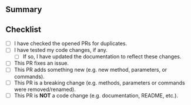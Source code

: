 ## Summary

<!-- A short description of what this PR entails. Please mention whether this PR pertains to the bot's API or commands.-->

## Checklist

<!-- Put an x inside [ ] to check it, like so: [x] -->

- [ ] I have checked the opened PRs for duplicates.
- [ ] I have tested my code changes, if any.
  - [ ] If so, I have updated the documentation to reflect these changes.
- [ ] This PR fixes an issue.
- [ ] This PR adds something new (e.g. new method, parameters, or commands).
- [ ] This PR is a breaking change (e.g. methods, parameters or commands were removed/renamed).
- [ ] This PR is **NOT** a code change (e.g. documentation, README, etc.).

